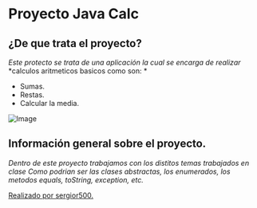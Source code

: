 # Proyecto Java Calc

## ¿De que trata el proyecto?

*Este protecto se trata de una aplicación la cual se encarga de realizar*
*calculos aritmeticos basicos como son: *

* Sumas.
* Restas.
* Calcular la media.

![Image](https://www.geeknetic.es/imagenes/tutoriales/definiciones/2020/12/Calculadora-g841.jpg)

## Información general sobre el proyecto.

*Dentro de este proyecto trabajamos con los distitos temas trabajados en clase*
*Como podrian ser las clases abstractas, los enumerados, los metodos equals, toString, exception, etc.*

[Realizado por sergior500.](https://github.com/sergior500)
